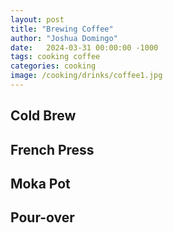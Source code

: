```yaml
---
layout: post
title: "Brewing Coffee"
author: "Joshua Domingo"
date:   2024-03-31 00:00:00 -1000
tags: cooking coffee 
categories: cooking
image: /cooking/drinks/coffee1.jpg
---
```


## Cold Brew

## French Press

## Moka Pot

## Pour-over    